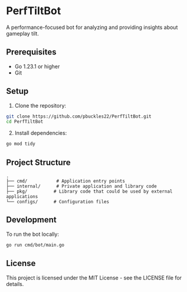 # PerfTiltBot

A performance-focused bot for analyzing and providing insights about gameplay tilt.

## Prerequisites

- Go 1.23.1 or higher
- Git

## Setup

1. Clone the repository:
```bash
git clone https://github.com/pbuckles22/PerfTiltBot.git
cd PerfTiltBot
```

2. Install dependencies:
```bash
go mod tidy
```

## Project Structure

```
.
├── cmd/           # Application entry points
├── internal/      # Private application and library code
├── pkg/          # Library code that could be used by external applications
└── configs/      # Configuration files
```

## Development

To run the bot locally:

```bash
go run cmd/bot/main.go
```

## License

This project is licensed under the MIT License - see the LICENSE file for details. 